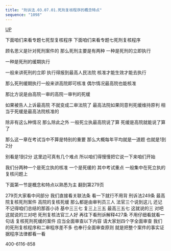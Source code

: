 ```yaml
---
title: "刑诉法.03.07.01.死刑复核程序的概念特点"
sequence: "1098"
---
```


[UP](/law/criminal-procedure-law-index.html)

下面咱们来看专题七死型复核程序
下面咱们来看专题七死刑复核程序

顾名思义是针对死刑案件的
那么死刑主要是有两种
一种是死刑的立即执行

一种是死刑的缓期执行

一般来讲死刑的立即
执行得报到最高人民法院
核准才能生效才能去执行

那么死刑缓期执行一般来讲高院即可核准
偶尔情况最高院也能核准

那比方说是由高院一审的高院一审判的死缓

如果被告人上诉最高院
不就变成二审法院了
最高法院如果同意判死缓维持原判
相当于死缓是最高法院核准的

除非有这么种情况
那么除此之外
一般死立执最高院说了算
死缓是高院就能说了算了

那么这一章在考试当中不算是特别的重要
那么大概每年平均就是一道题
也就是1到2分

别看是1到2分
这里边可真有几个难点
所以咱们得慢慢把它说一下来咱们开始

我们分两种一个是死立执的核准
一个是死缓的
其中考试重点
一般集中在死立执的复核问题上

下面第一节是概念和特点以熟悉为主
翻到第279页

279页大家看中间部分
我们直接看关联法条
看一下就行不用背
刑诉法249条
最高院复核死刑案件
高院的复核死缓
那么都是由审判员三人
法官三个说到这儿
还记不记得咱们总结的那首小诗
基中三三七
复三上三五
最高三五七
这就说的三 对吧
这就说的三对吧
死刑复核法官三人好
再往下看刑诉解释427条
不用仔细看就看一句话
复核死刑死缓的案件
应当全面审查以下内容
请大家划四个字全面审查
我们的死刑复核程序和二审程序差不多
也奉行全面审查原则
就是把整个案件的事实证据程序法律都看一看

400-6116-858
